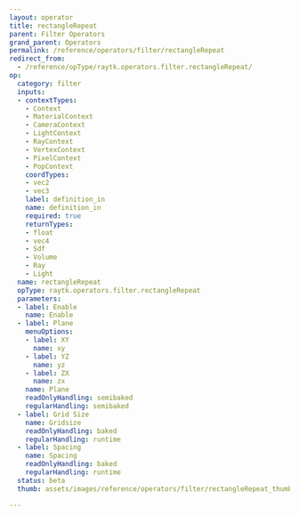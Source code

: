 ```yaml
---
layout: operator
title: rectangleRepeat
parent: Filter Operators
grand_parent: Operators
permalink: /reference/operators/filter/rectangleRepeat
redirect_from:
  - /reference/opType/raytk.operators.filter.rectangleRepeat/
op:
  category: filter
  inputs:
  - contextTypes:
    - Context
    - MaterialContext
    - CameraContext
    - LightContext
    - RayContext
    - VertexContext
    - PixelContext
    - PopContext
    coordTypes:
    - vec2
    - vec3
    label: definition_in
    name: definition_in
    required: true
    returnTypes:
    - float
    - vec4
    - Sdf
    - Volume
    - Ray
    - Light
  name: rectangleRepeat
  opType: raytk.operators.filter.rectangleRepeat
  parameters:
  - label: Enable
    name: Enable
  - label: Plane
    menuOptions:
    - label: XY
      name: xy
    - label: YZ
      name: yz
    - label: ZX
      name: zx
    name: Plane
    readOnlyHandling: semibaked
    regularHandling: semibaked
  - label: Grid Size
    name: Gridsize
    readOnlyHandling: baked
    regularHandling: runtime
  - label: Spacing
    name: Spacing
    readOnlyHandling: baked
    regularHandling: runtime
  status: beta
  thumb: assets/images/reference/operators/filter/rectangleRepeat_thumb.png

---
```

